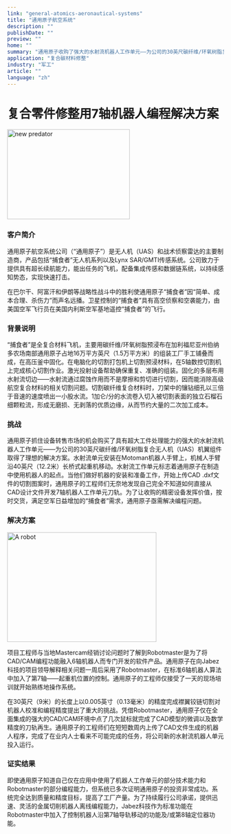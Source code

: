 ```yaml
---
link: "general-atomics-aeronautical-systems"
title: "通用原子航空系统"
description: ""
publishDate: ""
preview: ""
home: ""
summary: "通用原子收购了强大的水射流机器人工作单元——为公司的30英尺碳纤维/环氧树脂复合无人机（UAS）机翼组件取得了理想的解决方案。但是，在上传CAD文件的切割图案时，他们无奈地发现自己完全不知道如何直接从CAD开发7轴机器人工作单元刀轨。这使得他们斥巨资购买的机器人设备面临无法使用的风险，公司面临无法按期交货的风险。"
application: "复合碳材料修整"
industry: "军工"
article: ""
language: "zh"
---
```

# 复合零件修整用7轴机器人编程解决方案

<img width="285" height="209" src="/assets/images/success/7axis%20composite%20trimming_files/image001.jpg" class="alignLeft" alt="new predator">

### 客户简介

通用原子航空系统公司（“通用原子”）是无人机（UAS）和战术侦察雷达的主要制造商，产品包括“捕食者”无人机系列以及Lynx SAR/GMTI传感系统。公司致力于提供具有超长续航能力，能出任务的飞机，配备集成传感和数据链系统，以持续感知势态，实现快速打击。

在巴尔干、阿富汗和伊朗等战略性战斗中的胜利使通用原子“捕食者”因“简单、成本合理、杀伤力”而声名远播。卫星控制的“捕食者”具有高空侦察和空袭能力，由美国空军飞行员在美国内利斯空军基地遥控“捕食者”的飞行。

### 背景说明

“捕食者”是全复合材料飞机，主要用碳纤维/环氧树脂预浸布在加利福尼亚州伯纳多农场南部通用原子占地16万平方英尺（1.5万平方米）的组装工厂手工铺叠而成，在高压釜中固化。在电脑化的切割打包机上切割预浸材料，在5轴数控切割机上完成核心切割作业。激光投射设备帮助确保重复、准确的组装。固化的多层布用水射流切边——水射流通过腐蚀作用而不是摩擦和剪切进行切割，因而能消除高级航空复合材料的相关切割问题。切割碳纤维复合材料时，刀架中的镶钻细孔以三倍于音速的速度喷出一小股水流。1加仑/分的水流卷入切入被切割表面的独立石榴石细颗粒流，形成无磨损、无剥落的优质边缘，从而节约大量的二次加工成本。

### 挑战

通用原子抓住设备转售市场的机会购买了具有超大工件处理能力的强大的水射流机器人工作单元——为公司的30英尺碳纤维/环氧树脂复合无人机（UAS）机翼组件取得了理想的解决方案。水射流单元安装在Motoman机器人手臂上，机械人手臂沿40英尺（12.2米）长桥式起重机移动。水射流工作单元标志着通用原子在制造中使用机器人的起点。当他们做好机器的安装和准备工作，开始上传CAD .dxf文件的切割图案时，通用原子的工程师们无奈地发现自己完全不知道如何直接从CAD设计文件开发7轴机器人工作单元刀轨。为了让收购的精密设备发挥价值，按时交货，满足空军日益增加的“捕食者”需求，通用原子亟需解决编程问题。

### 解决方案

<img width="347" height="255" src="/assets/images/success/7axis%20composite%20trimming_files/image002.png" class="alignLeft" alt="A robot">

项目工程师与当地Mastercam经销讨论问题时了解到Robotmaster是为了将CAD/CAM编程功能融入6轴机器人而专门开发的软件产品。通用原子在向Jabez科技的项目领导解释相关问题一周后采用了Robotmaster，在标准6轴机器人算法中加入了第7轴——起重机位置的控制。通用原子的工程师仅接受了一天的现场培训就开始熟练地操作系统。

在30英尺（9米）的长度上以0.005英寸（0.13毫米）的精度完成襟翼铰链切割对机器人校准和编程精度提出了重大的挑战。凭借Robotmaster，通用原子仅在全面集成的强大的CAD/CAM环境中点了几次鼠标就完成了CAD模型的微调以及数学精度的刀轨再生。通用原子的工程师们在短短数周内上传了CAD文件生成的机器人程序，完成了在业内人士看来不可能完成的任务，将公司新的水射流机器人单元投入运行。

### 证实结果

即使通用原子知道自己仅在应用中使用了机器人工作单元的部分技术能力和Robotmaster的部分编程能力，但系统已多次证明通用原子的投资非常成功。系统完全达到质量和精度目标，提高了工厂产量。为了持续履行公司承诺，提供迅速、灵活的金属切削机器人离线编程能力，Jabez科技作为标准功能在Robotmaster中加入了控制机器人沿第7轴导轨移动的功能及/或第8轴定位器功能。